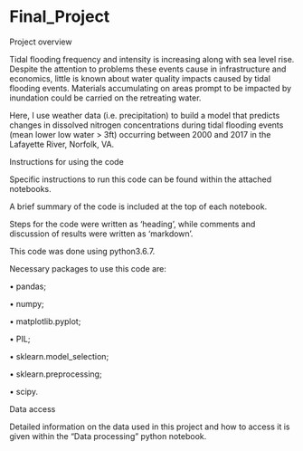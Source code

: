 # Final_Project

  Project overview 
  
Tidal flooding frequency and intensity is increasing along with sea level rise. Despite the attention to problems these events cause in infrastructure and economics, little is known about water quality impacts caused by tidal flooding events. Materials accumulating on areas prompt to be impacted by inundation could be carried on the retreating water.

Here, I use weather data (i.e. precipitation) to build a model that predicts changes in dissolved nitrogen concentrations during tidal flooding events (mean lower low water > 3ft) occurring between 2000 and 2017 in the Lafayette River, Norfolk, VA.


  Instructions for using the code
  
Specific instructions to run this code can be found within the attached notebooks. 

A brief summary of the code is included at the top of each notebook.

Steps for the code were written as ‘heading’, while comments and discussion of results were written as ‘markdown’.

This code was done using python3.6.7.

  Necessary packages to use this code are:
  
•	pandas;

•	numpy;

•	matplotlib.pyplot;

•	PIL;

•	sklearn.model_selection;

•	sklearn.preprocessing;

•	scipy.


  Data access 
  
Detailed information on the data used in this project and how to access it is given within the “Data processing” python notebook.

